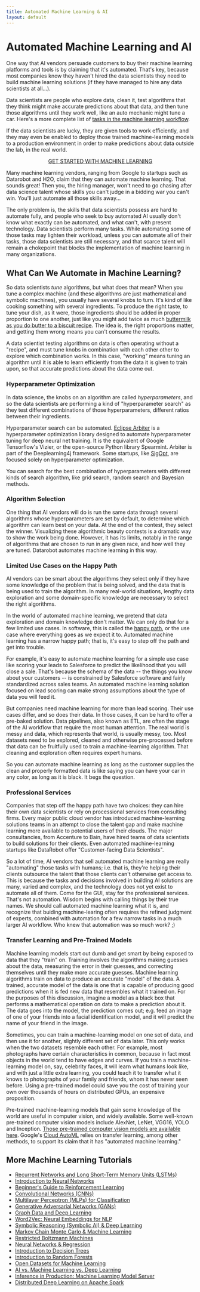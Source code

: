 ```yaml
---
title: Automated Machine Learning & AI
layout: default
---
```


# Automated Machine Learning and AI

One way that AI vendors persuade customers to buy their machine learning platforms and tools is by claiming that it's automated. That's key, because most companies know they haven't hired the data scientists they need to build machine learning solutions (if they have managed to hire any data scientists at all...). 

Data scientists are people who explore data, clean it, test algorithms that they think might make accurate predictions about that data, and then tune those algorithms until they work well, like an auto mechanic might tune a car. Here's a more complete list of [tasks in the machine learning workflow](./machine-learning-workflow.html).

If the data scientists are lucky, they are given tools to work efficiently, and they may even be enabled to deploy those trained machine-learning models to a production environment in order to make predictions about data outside the lab, in the real world.

<p align="center">
<a href="https://docs.skymind.ai/docs/welcome" type="button" class="btn btn-lg btn-success" onClick="ga('send', 'event', ‘quickstart', 'click');">GET STARTED WITH MACHINE LEARNING</a>
</p>

Many machine learning vendors, ranging from Google to startups such as Datarobot and H2O, claim that they can automate machine learning. That sounds great! Then you, the hiring manager, won't need to go chasing after data science talent whose skills you can't judge in a bidding war you can't win. You'll just automate all those skills away... 

The only problem is, the skills that data scientists possess are hard to automate fully, and people who seek to buy automated AI usually don't know what exactly can be automated, and what can't, with present technology. Data scientists perform many tasks. While automating some of those tasks may lighten their workload, unless you can automate all of their tasks, those data scientists are still necessary, and that scarce talent will remain a chokepoint that blocks the implementation of machine learning in many organizations. 

## What Can We Automate in Machine Learning?

So data scientists *tune* algorithms, but what does that mean? When you tune a complex machine (and these algorithms are just mathematical and symbolic machines), you usually have several knobs to turn. It's kind of like cooking something with several ingredients. To produce the right taste, to tune your dish, as it were, those ingredients should be added in proper proportion to one another, just like you might add twice as much [buttermilk as you do butter to a biscuit recipe](https://www.marthastewart.com/349650/biscuits). The idea is, the right proportions matter, and getting them wrong means you can't consume the results.  

A data scientist testing algorithms on data is often operating without a "recipe", and must tune knobs in combination with each other other to explore which combination works. In this case, "working" means tuning an algorithm until it is able to learn efficiently from the data it is given to train upon, so that accurate predictions about the data come out. 

### Hyperparameter Optimization

In data science, the knobs on an algorithm are called *hyperparameters*, and so the data scientists are performing a kind of  "hyperparameter search" as they test different combinations of those hyperparameters, different ratios between their ingredients. 

Hyperparameter search can be automated. [Eclipse Arbiter](https://github.com/deeplearning4j/deeplearning4j/tree/master/arbiter) is a hyperparameter optimization library designed to automate hyperparameter tuning for deep neural net training. It is the equivalent of Google Tensorflow's Vizier, or the open-source Python library Spearmint. Arbiter is part of the Deeplearning4j framework. Some startups, like [SigOpt](https://sigopt.com/), are focused solely on hyperparameter optimization.

You can search for the best combination of hyperparameters with different kinds of search algorithm, like grid search, random search and Bayesian methods.

### Algorithm Selection

One thing that AI vendors will do is run the same data through several algorithms whose hyperparameters are set by default, to determine which algorithm can learn best on your data. At the end of the contest, they select the winner. Visualizing these algorithmic beauty contests is a dramatic way to show the work being done. However, it has its limits, notably in the range of algorithms that are chosen to run in any given race, and how well they are tuned. Datarobot automates machine learning in this way. 

### Limited Use Cases on the Happy Path

AI vendors can be smart about the algorithms they select only if they have some knowledge of the problem that is being solved, and the data that is being used to train the algorithm. In many real-world situations, lengthy data exploration and some domain-specific knowledge are necessary to select the right algorithms. 

In the world of automated machine learning, we pretend that data exploration and domain knowledge don't matter. We can only do that for a few limited use cases. In software, this is called the [happy path](https://en.wikipedia.org/wiki/Happy_path), or the use case where everything goes as we expect it to. Automated machine learning has a narrow happy path; that is, it's easy to step off the path and get into trouble. 

For example, it's easy to automate machine learning for a simple use case like scoring your leads to Salesforce to predict the likelihood that you will close a sale. That's because the schema of the data -- the things you know about your customers -- is constrained by Salesforce software and fairly standardized across sales teams. An automated machine learning solution focused on lead scoring can make strong assumptions about the type of data you will feed it. 

But companies need machine learning for more than lead scoring. Their use cases differ, and so does their data. In those cases, it can be hard to offer a pre-baked solution. Data pipelines, also known as ETL, are often the stage of the AI workflow that require the most human attention. The real world is messy and data, which represents that world, is usually messy, too. Most datasets need to be explored, cleaned and otherwise pre-processed before that data can be fruitfully used to train a machine-learning algorithm. That cleaning and exploration often requires expert humans. 

So you can automate machine learning as long as the customer supplies the clean and properly formatted data is like saying you can have your car in any color, as long as it is black. It begs the question. 

### Professional Services

Companies that step off the happy path have two choices: they can hire their own data scientists or rely on processional services from consulting firms. Every major public cloud vendor has introduced machine-learning solutions teams in an attempt to close the talent gap and make machine learning more available to potential users of their clouds. The major consultancies, from Accenture to Bain, have hired teams of data scientists to build solutions for their clients. Even automated machine-learning startups like DataRobot offer "Customer-facing Data Scientists". 

So a lot of time, AI vendors that sell automated machine learning are really "automating" those tasks with humans; i.e. that is, they're helping their clients outsource the talent that those clients can't otherwise get access to. This is because the tasks and decisions involved in building AI solutions are many, varied and complex, and the technology does not yet exist to automate all of them. Come for the GUI, stay for the professional services. That's not automation. Wisdom begins with calling things by their true names. We should call automated machine learning what it is, and recognize that buiding machine-learing often requires the refined judgment of experts, combined with automation for a few narrow tasks in a much larger AI workflow. Who knew that automation was so much work? ;)

### Transfer Learning and Pre-Trained Models

Machine learning models start out dumb and get smart by being exposed to data that they "train" on. Training involves the algorithms making guesses about the data, measuring the error in their guesses, and correcting themselves until they make more accurate guesses. Machine learning algorithms train on data to produce an accurate "model" of the data. A trained, accurate model of the data is one that is capable of producing good predictions when it is fed new data that resembles what it trained on. For the purposes of this discussion, imagine a model as a black box that performs a mathematical operation on data to make a prediction about it. The data goes into the model, the prediction comes out; e.g. feed an image of one of your friends into a facial identification model, and it will predict the name of your friend in the image. 

Sometimes, you can train a machine-learning model on one set of data, and then use it for another, slightly different set of data later. This only works when the two datasets resemble each other. For example, most photographs have certain characteristics in common, because in fact most objects in the world tend to have edges and curves. If you train a machine-learning model on, say, celebrity faces, it will learn what humans look like, and with just a little extra learning, you could teach it to transfer what it knows to photographs of your family and friends, whom it has never seen before. Using a pre-trained model could save you the cost of training your own over thousands of hours on distributed GPUs, an expensive proposition. 

Pre-trained machine-learning models that gain some knowledge of the world are useful in computer vision, and widely available. Some well-known pre-trained computer vision models include AlexNet, LeNet, VGG16, YOLO and Inception. [Those pre-trained computer vision models are available here](https://github.com/deeplearning4j/deeplearning4j/tree/master/deeplearning4j/deeplearning4j-zoo/src/main/java/org/deeplearning4j/zoo/model). Google's [Cloud AutoML](https://cloud.google.com/automl/) relies on transfer learning, among other methods, to support its claim that it has "automated machine learning." 

## <a name="resources">More Machine Learning Tutorials</a>

* [Recurrent Networks and Long Short-Term Memory Units (LSTMs)](./lstm)
* [Introduction to Neural Networks](./neuralnet-overview.html)
* [Beginner's Guide to Reinforcement Learning](./deepreinforcementlearning.html)
* [Convolutional Networks (CNNs)](./convolutionalnetwork.html)
* [Multilayer Perceptron (MLPs) for Classification](./multilayerperceptron)
* [Generative Adversarial Networks (GANs)](./generative-adversarial-network)
* [Graph Data and Deep Learning](./graphanalytics.html)
* [Word2Vec: Neural Embeddings for NLP](./word2vec.html)
* [Symbolic Reasoning (Symbolic AI) & Deep Learning](./symbolicreasoning.html)
* [Markov Chain Monte Carlo & Machine Learning](/markovchainmontecarlo.html)
* [Restricted Boltzmann Machines](./restrictedboltzmannmachine.html)
* [Neural Networks & Regression](./logistic-regression.html)
* [Introduction to Decision Trees](./decision-tree.html)
* [Introduction to Random Forests](./random-forest.html)
* [Open Datasets for Machine Learning](./opendata.html)
* [AI vs. Machine Learning vs. Deep Learning](./ai-machinelearning-deeplearning.html)
* [Inference in Production: Machine Learning Model Server](./machine-learning-server.html)
* [Distributed Deep Learning on Apache Spark](./spark.html)
